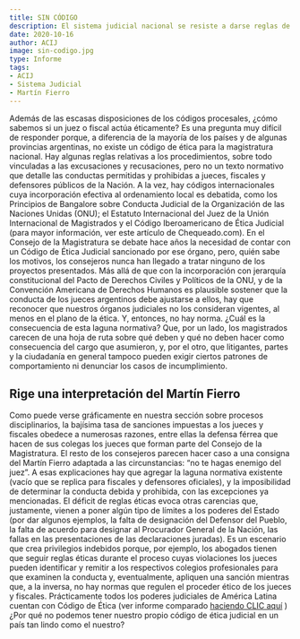 ```yaml
---
title: SIN CÓDIGO
description: El sistema judicial nacional se resiste a darse reglas de ética que regulen la conducta de sus miembros ¿Qué pueden y qué no pueden hacer los jueces, fiscales y defensores públicos? La pregunta carece de respuesta en la justicia nacional y federal. La ausencia de un Código de Ética Judicial se traduce en niveles bajísimos de sanción para los transgresores. La renuencia a llenar el vacío incluye un desconocimiento en la práctica de las pautas de los tratados internacionales.
date: 2020-10-16
author: ACIJ
image: sin-codigo.jpg
type: Informe
tags:
- ACIJ
- Sistema Judicial
- Martín Fierro
---
```


Además de las escasas disposiciones de los códigos procesales, ¿cómo sabemos si un juez o fiscal actúa éticamente? Es una pregunta muy difícil de responder porque, a diferencia de la mayoría de los países y de algunas provincias argentinas, no existe un código de ética para la magistratura nacional. Hay algunas reglas relativas a los procedimientos, sobre todo vinculadas a las excusaciones y recusaciones, pero no un texto normativo que detalle las conductas permitidas y prohibidas a jueces, fiscales y defensores públicos de la Nación. A la vez, hay códigos internacionales cuya incorporación efectiva al ordenamiento local es debatida, como los Principios de Bangalore sobre Conducta Judicial de la Organización de las Naciones Unidas (ONU); el Estatuto Internacional del Juez de la Unión Internacional de Magistrados y el Código Iberoamericano de Ética Judicial (para mayor información, ver este artículo de Chequeado.com). En el Consejo de la Magistratura se debate hace años la necesidad de contar con un Código de Ética Judicial sancionado por ese órgano, pero, quién sabe los motivos, los consejeros nunca han llegado a tratar ninguno de los proyectos presentados. Más allá de que con la incorporación con jerarquía constitucional del Pacto de Derechos Civiles y Políticos de la ONU, y de la Convención Americana de Derechos Humanos es plausible sostener que la conducta de los jueces argentinos debe ajustarse a ellos, hay que reconocer que nuestros órganos judiciales no los consideran vigentes, al menos en el plano de la ética. Y, entonces, no hay norma. ¿Cuál es la consecuencia de esta laguna normativa? Que, por un lado, los magistrados carecen de una hoja de ruta sobre qué deben y qué no deben hacer como consecuencia del cargo que asumieron, y, por el otro, que litigantes, partes y la ciudadanía en general tampoco pueden exigir ciertos patrones de comportamiento ni denunciar los casos de incumplimiento.

## Rige una interpretación del Martín Fierro

Como puede verse gráficamente en nuestra sección sobre procesos disciplinarios, la bajísima tasa de sanciones impuestas a los jueces y fiscales obedece a numerosas razones, entre ellas la defensa férrea que hacen de sus colegas los jueces que forman parte del Consejo de la Magistratura. El resto de los consejeros parecen hacer caso a una consigna del Martín Fierro adaptada a las circunstancias: “no te hagas enemigo del juez”. A esas explicaciones hay que agregar la laguna normativa existente (vacío que se replica para fiscales y defensores oficiales), y la imposibilidad de determinar la conducta debida y prohibida, con las excepciones ya mencionadas. El déficit de reglas éticas evoca otras carencias que, justamente, vienen a poner algún tipo de límites a los poderes del Estado (por dar algunos ejemplos, la falta de designación del Defensor del Pueblo, la falta de acuerdo para designar al Procurador General de la Nación, las fallas en las presentaciones de las declaraciones juradas). Es un escenario que crea privilegios indebidos porque, por ejemplo, los abogados tienen que seguir reglas éticas durante el proceso cuyas violaciones los jueces pueden identificar y remitir a los respectivos colegios profesionales para que examinen la conducta y, eventualmente, apliquen una sanción mientras que, a la inversa, no hay normas que regulen el proceder ético de los jueces y fiscales. Prácticamente todos los poderes judiciales de América Latina cuentan con Código de Ética (ver informe comparado [haciendo CLIC aquí](https://www.kas.de/c/document_library/get_file?uuid=7bdcb35f-2370-25e5-f21d-2887c913f47d&groupId=252038) )¿Por qué no podemos tener nuestro propio código de ética judicial en un país tan lindo como el nuestro?
